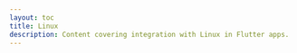 ```yaml
---
layout: toc
title: Linux
description: Content covering integration with Linux in Flutter apps.
---
```


